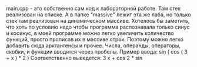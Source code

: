 main.cpp - это собственно сам код к лабораторной работе. Там стек реализован на списке. 
А в папке "massive" лежит эта же лаба, но только стек там реализован на динамическом массиве.
Хотелось бы заметить, что хоть по условию надо чтобы программа распознавала только синус и косинус, в моей программе можно легко увеличить количество функций, просто прописав их в массиве строк. Поэтому можно легко добавить сюда арктангенсы и прочее.
Числа, операнды, операторы, скобки, и функции вводятся через пробелы.
Пример ввода: sin ( cos ( 3 + x ) * 2 )
Соответственно выведется: 3 x + cos 2 * sin
